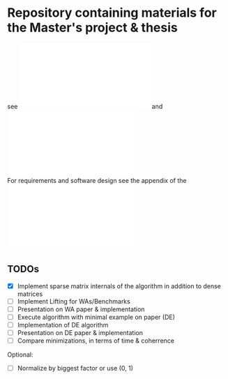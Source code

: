 # Repository containing materials for the Master's project & thesis
 
see ![Proposal](doc/proposal/proposal.pdf) and  ![Presentation](doc/proposal/presentation.pdf)  
For requirements and software design see the appendix of the ![report draft](doc/project_report/0-main.pdf)  

## TODOs  
- [x] Implement sparse matrix internals of the algorithm in addition to dense matrices  
- [ ] Implement Lifting for WAs/Benchmarks  
- [ ] Presentation on WA paper & implementation  
- [ ] Execute algorithm with minimal example on paper (DE)  
- [ ] Implementation of DE algorithm  
- [ ] Presentation on DE paper & implementation  
- [ ] Compare minimizations, in terms of time & coherrence   

Optional:  
- [ ] Normalize by biggest factor or use (0, 1)

